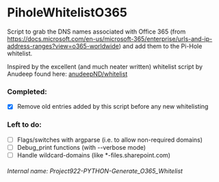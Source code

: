 # PiholeWhitelistO365
Script to grab the DNS names associated with Office 365 (from https://docs.microsoft.com/en-us/microsoft-365/enterprise/urls-and-ip-address-ranges?view=o365-worldwide) and add them to the Pi-Hole whitelist.

Inspired by the excellent (and much neater written) whitelist script by Anudeep found here: [anudeepND/whitelist](https://github.com/anudeepND/whitelist)

### Completed:
- [x] Remove old entries added by this script before any new whitelisting

### Left to do:

- [ ] Flags/switches with argparse (i.e. to allow non-required domains)
- [ ] Debug_print functions (with --verbose mode)
- [ ] Handle wildcard-domains (like *-files.sharepoint.com)

###### _Internal name: Project922-PYTHON-Generate_O365_Whitelist_